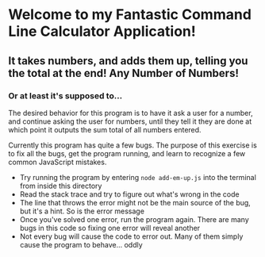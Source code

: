 # Welcome to my Fantastic Command Line Calculator Application!

## It takes numbers, and adds them up, telling you the total at the end! Any Number of Numbers!

### Or at least it's supposed to...

The desired behavior for this program is to have it ask a user for a number, and continue asking the user for numbers, until they tell it they are done at which point it outputs the sum total of all numbers entered.

Currently this program has quite a few bugs. The purpose of this exercise is to fix all the bugs, get the program running, and learn to recognize a few common JavaScript mistakes.

* Try running the program by entering `node add-em-up.js` into the terminal from inside this directory
* Read the stack trace and try to figure out what's wrong in the code
* The line that throws the error might not be the main source of the bug, but it's a hint. So is the error message
* Once you've solved one error, run the program again. There are many bugs in this code so fixing one error will reveal another
* Not every bug will cause the code to error out. Many of them simply cause the program to behave... oddly